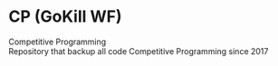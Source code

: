 # CP (GoKill WF)
Competitive Programming
</br>Repository that backup all code Competitive Programming since 2017

